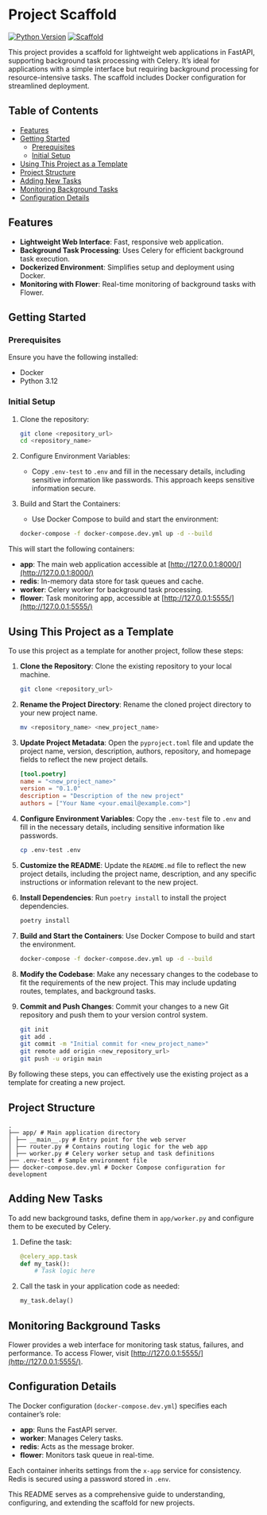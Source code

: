 # Project Scaffold

[![Python Version](https://img.shields.io/badge/python-3.12%2B-blue.svg)](https://www.python.org/downloads/)
[![Scaffold](https://img.shields.io/badge/scaffold-orange.svg)](https://www.python.org/downloads/)


This project provides a scaffold for lightweight web applications in FastAPI, supporting background task processing with Celery. It’s ideal for applications with a simple interface but requiring background processing for resource-intensive tasks. The scaffold includes Docker configuration for streamlined deployment.

## Table of Contents

- [Features](#features)
- [Getting Started](#getting-started)
  - [Prerequisites](#prerequisites)
  - [Initial Setup](#initial-setup)
- [Using This Project as a Template](#using-this-project-as-a-template)
- [Project Structure](#project-structure)
- [Adding New Tasks](#adding-new-tasks)
- [Monitoring Background Tasks](#monitoring-background-tasks)
- [Configuration Details](#configuration-details)



## Features

- **Lightweight Web Interface**: Fast, responsive web application.
- **Background Task Processing**: Uses Celery for efficient background task execution.
- **Dockerized Environment**: Simplifies setup and deployment using Docker.
- **Monitoring with Flower**: Real-time monitoring of background tasks with Flower.

## Getting Started

### Prerequisites

Ensure you have the following installed:
- Docker
- Python 3.12

### Initial Setup

1. Clone the repository:

    ```sh
    git clone <repository_url>
    cd <repository_name>
    ```

2. Configure Environment Variables:
    - Copy `.env-test` to `.env` and fill in the necessary details, including sensitive information like passwords. This approach keeps sensitive information secure.

3. Build and Start the Containers:
    - Use Docker Compose to build and start the environment:

    ```sh
    docker-compose -f docker-compose.dev.yml up -d --build
    ```

This will start the following containers:
- **app**: The main web application accessible at [http://127.0.0.1:8000/](http://127.0.0.1:8000/)
- **redis**: In-memory data store for task queues and cache.
- **worker**: Celery worker for background task processing.
- **flower**: Task monitoring app, accessible at [http://127.0.0.1:5555/](http://127.0.0.1:5555/)

## Using This Project as a Template

To use this project as a template for another project, follow these steps:

1. **Clone the Repository**: Clone the existing repository to your local machine.

    ```sh
    git clone <repository_url>
    ```

2. **Rename the Project Directory**: Rename the cloned project directory to your new project name.

    ```sh
    mv <repository_name> <new_project_name>
    ```

3. **Update Project Metadata**: Open the `pyproject.toml` file and update the project name, version, description, authors, repository, and homepage fields to reflect the new project details.

    ```toml
    [tool.poetry]
    name = "<new_project_name>"
    version = "0.1.0"
    description = "Description of the new project"
    authors = ["Your Name <your.email@example.com>"]
    ```

4. **Configure Environment Variables**: Copy the `.env-test` file to `.env` and fill in the necessary details, including sensitive information like passwords.

    ```sh
    cp .env-test .env
    ```

5. **Customize the README**: Update the `README.md` file to reflect the new project details, including the project name, description, and any specific instructions or information relevant to the new project.

6. **Install Dependencies**: Run `poetry install` to install the project dependencies.

    ```sh
    poetry install
    ```

7. **Build and Start the Containers**: Use Docker Compose to build and start the environment.

    ```sh
    docker-compose -f docker-compose.dev.yml up -d --build
    ```

8. **Modify the Codebase**: Make any necessary changes to the codebase to fit the requirements of the new project. This may include updating routes, templates, and background tasks.

9. **Commit and Push Changes**: Commit your changes to a new Git repository and push them to your version control system.

    ```sh
    git init
    git add .
    git commit -m "Initial commit for <new_project_name>"
    git remote add origin <new_repository_url>
    git push -u origin main
    ```

By following these steps, you can effectively use the existing project as a template for creating a new project.

## Project Structure

```
.
├── app/ # Main application directory
│ ├── __main__.py # Entry point for the web server
│ ├── router.py # Contains routing logic for the web app
│ ├── worker.py # Celery worker setup and task definitions
├── .env-test # Sample environment file
├── docker-compose.dev.yml # Docker Compose configuration for development
```


## Adding New Tasks

To add new background tasks, define them in `app/worker.py` and configure them to be executed by Celery.

1. Define the task:

    ```python
    @celery_app.task
    def my_task():
        # Task logic here
    ```

2. Call the task in your application code as needed:

    ```python
    my_task.delay()
    ```

## Monitoring Background Tasks

Flower provides a web interface for monitoring task status, failures, and performance. To access Flower, visit [http://127.0.0.1:5555/](http://127.0.0.1:5555/).

## Configuration Details

The Docker configuration (`docker-compose.dev.yml`) specifies each container’s role:
- **app**: Runs the FastAPI server.
- **worker**: Manages Celery tasks.
- **redis**: Acts as the message broker.
- **flower**: Monitors task queue in real-time.

Each container inherits settings from the `x-app` service for consistency. Redis is secured using a password stored in `.env`.

This README serves as a comprehensive guide to understanding, configuring, and extending the scaffold for new projects.
